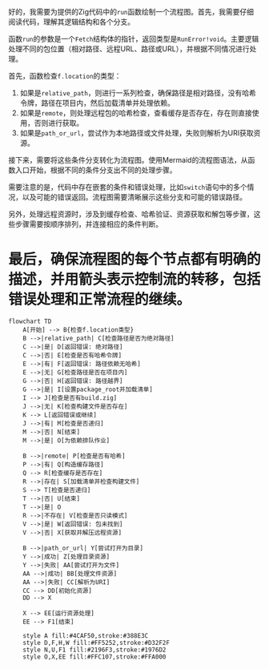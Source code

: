 好的，我需要为提供的Zig代码中的`run`函数绘制一个流程图。首先，我需要仔细阅读代码，理解其逻辑结构和各个分支。

函数`run`的参数是一个`Fetch`结构体的指针，返回类型是`RunError!void`。主要逻辑处理不同的包位置（相对路径、远程URL、路径或URL），并根据不同情况进行处理。

首先，函数检查`f.location`的类型：
1. 如果是`relative_path`，则进行一系列检查，确保路径是相对路径，没有哈希令牌，路径在项目内，然后加载清单并处理依赖。
2. 如果是`remote`，则处理远程包的哈希检查，查看缓存是否存在，存在则直接使用，否则进行获取。
3. 如果是`path_or_url`，尝试作为本地路径或文件处理，失败则解析为URI获取资源。

接下来，需要将这些条件分支转化为流程图。使用Mermaid的流程图语法，从函数入口开始，根据不同的条件分支出不同的处理步骤。

需要注意的是，代码中存在嵌套的条件和错误处理，比如`switch`语句中的多个情况，以及可能的错误返回。流程图需要清晰展示这些分支和可能的错误路径。

另外，处理远程资源时，涉及到缓存检查、哈希验证、资源获取和解包等步骤，这些步骤需要按顺序排列，并连接相应的条件判断。

最后，确保流程图的每个节点都有明确的描述，并用箭头表示控制流的转移，包括错误处理和正常流程的继续。
================================================
```mermaid
flowchart TD
    A[开始] --> B{检查f.location类型}
    B -->|relative_path| C[检查路径是否为绝对路径]
    C -->|是| D[返回错误: 绝对路径]
    C -->|否| E[检查是否有哈希令牌]
    E -->|有| F[返回错误: 路径依赖无哈希]
    E -->|无| G[检查路径是否在项目内]
    G -->|否| H[返回错误: 路径越界]
    G -->|是| I[设置package_root并加载清单]
    I --> J[检查是否有build.zig]
    J -->|无| K[检查构建文件是否存在]
    K --> L[返回错误或继续]
    J -->|有| M[检查是否递归]
    M -->|否| N[结束]
    M -->|是| O[为依赖排队作业]
    
    B -->|remote| P[检查是否有哈希]
    P -->|有| Q[构造缓存路径]
    Q --> R[检查缓存是否存在]
    R -->|存在| S[加载清单并检查构建文件]
    S --> T[检查是否递归]
    T -->|否| U[结束]
    T -->|是| O
    R -->|不存在| V[检查是否只读模式]
    V -->|是| W[返回错误: 包未找到]
    V -->|否| X[获取并解压远程资源]
    
    B -->|path_or_url| Y[尝试打开为目录]
    Y -->|成功| Z[处理目录资源]
    Y -->|失败| AA[尝试打开为文件]
    AA -->|成功| BB[处理文件资源]
    AA -->|失败| CC[解析为URI]
    CC --> DD[初始化资源]
    DD --> X
    
    X --> EE[运行资源处理]
    EE --> F1[结束]
    
    style A fill:#4CAF50,stroke:#388E3C
    style D,F,H,W fill:#FF5252,stroke:#D32F2F
    style N,U,F1 fill:#2196F3,stroke:#1976D2
    style O,X,EE fill:#FFC107,stroke:#FFA000
```